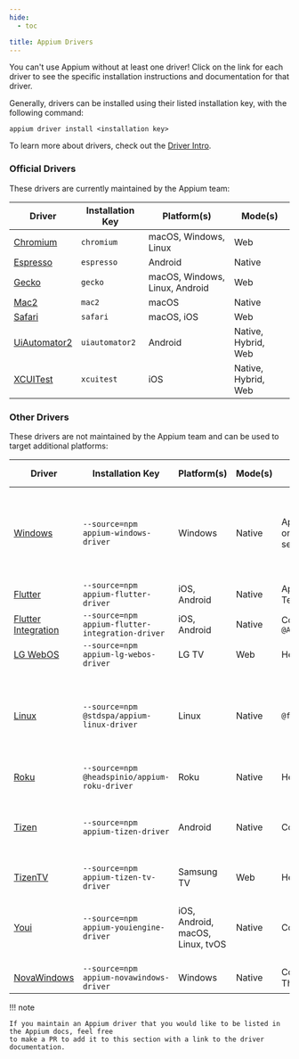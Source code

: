 ```yaml
---
hide:
  - toc

title: Appium Drivers
---
```


You can't use Appium without at least one driver! Click on the link for each driver to see the
specific installation instructions and documentation for that driver.

Generally, drivers can be installed using their listed installation key, with the following command:
```
appium driver install <installation key>
```

To learn more about drivers, check out the [Driver Intro](../intro/drivers.md).

### Official Drivers

These drivers are currently maintained by the Appium team:

|Driver|Installation Key|Platform(s)|Mode(s)|
|--|--|--|--|
|[Chromium](https://github.com/appium/appium-chromium-driver)|`chromium`|macOS, Windows, Linux|Web|
|[Espresso](https://github.com/appium/appium-espresso-driver)|`espresso`|Android|Native|
|[Gecko](https://github.com/appium/appium-geckodriver)|`gecko`|macOS, Windows, Linux, Android|Web|
|[Mac2](https://github.com/appium/appium-mac2-driver)|`mac2`|macOS|Native|
|[Safari](https://github.com/appium/appium-safari-driver)|`safari`|macOS, iOS|Web|
|[UiAutomator2](https://github.com/appium/appium-uiautomator2-driver)|`uiautomator2`|Android|Native, Hybrid, Web|
|[XCUITest](https://github.com/appium/appium-xcuitest-driver)|`xcuitest`|iOS|Native, Hybrid, Web|

### Other Drivers

These drivers are not maintained by the Appium team and can be used to target additional platforms:

|Driver|Installation Key|Platform(s)|Mode(s)|Supported By|Important Notes|
|--|--|--|--|--|--|
|[Windows](https://github.com/appium/appium-windows-driver)|`--source=npm appium-windows-driver`|Windows|Native|Appium Team (driver only)/Microsoft (WAD server)|The server part has not been maintained by Microsoft since 2022|
|[Flutter](https://github.com/appium/appium-flutter-driver)|`--source=npm appium-flutter-driver`|iOS, Android|Native|Appium Team/Community||
|[Flutter Integration](https://github.com/AppiumTestDistribution/appium-flutter-integration-driver)|`--source=npm appium-flutter-integration-driver`|iOS, Android|Native|Community / `@AppiumTestDistribution`||
|[LG WebOS](https://github.com/headspinio/appium-lg-webos-driver)|`--source=npm appium-lg-webos-driver`|LG TV|Web|HeadSpin||
|[Linux](https://github.com/fantonglang/appium-linux-driver)|`--source=npm @stdspa/appium-linux-driver`|Linux|Native|`@fantonglang`|The server part has not been maintained by Microsoft since 2022|
|[Roku](https://github.com/headspinio/appium-roku-driver)|`--source=npm @headspinio/appium-roku-driver`|Roku|Native|HeadSpin||
|[Tizen](https://github.com/Samsung/appium-tizen-driver)|`--source=npm appium-tizen-driver`|Android|Native|Community / Samsung|The driver has not been maintained since 2020|
|[TizenTV](https://github.com/headspinio/appium-tizen-tv-driver)|`--source=npm appium-tizen-tv-driver`|Samsung TV|Web|HeadSpin||
|[Youi](https://github.com/YOU-i-Labs/appium-youiengine-driver)|`--source=npm appium-youiengine-driver`|iOS, Android, macOS, Linux, tvOS|Native|Community / You.i|The driver has not been maintained since 2022|
|[NovaWindows](https://github.com/AutomateThePlanet/appium-novawindows-driver)|`--source=npm appium-novawindows-driver`|Windows|Native|Community / Automate The Planet||

!!! note

    If you maintain an Appium driver that you would like to be listed in the Appium docs, feel free
    to make a PR to add it to this section with a link to the driver documentation.
